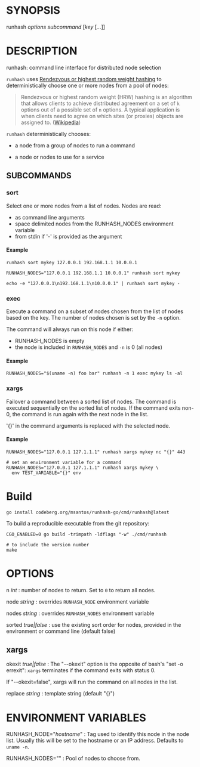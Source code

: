 # SYNOPSIS

runhash *options* *subcommand* [*key* [*...*]]

# DESCRIPTION

runhash: command line interface for distributed node selection

`runhash` uses [Rendezvous or highest random weight
hashing](http://www.eecs.umich.edu/techreports/cse/96/CSE-TR-316-96.pdf)
to deterministically choose one or more nodes from a pool of nodes:

> Rendezvous or highest random weight (HRW) hashing is
> an algorithm that allows clients to achieve distributed
> agreement on a set of `k` options out of a possible set of
> `n` options. A typical application is when clients need
> to agree on which sites (or proxies) objects are assigned
> to. ([Wikipedia](https://en.wikipedia.org/wiki/Rendezvous_hashing))

`runhash` deterministically chooses:

* a node from a group of nodes to run a command

* a node or nodes to use for a service

## SUBCOMMANDS

### sort

Select one or more nodes from a list of nodes. Nodes are read:

* as command line arguments
* space delimited nodes from the RUNHASH_NODES environment variable
* from stdin if '-' is provided as the argument

#### Example

```
runhash sort mykey 127.0.0.1 192.168.1.1 10.0.0.1

RUNHASH_NODES="127.0.0.1 192.168.1.1 10.0.0.1" runhash sort mykey

echo -e "127.0.0.1\n192.168.1.1\n10.0.0.1" | runhash sort mykey -
```

### exec

Execute a command on a subset of nodes chosen from the list of nodes
based on the key. The number of nodes chosen is set by the `-n` option.

The command will always run on this node if either:
* RUNHASH_NODES is empty
* the node is included in `RUNHASH_NODES` and `-n` is 0 (all nodes)

#### Example

```
RUNHASH_NODES="$(uname -n) foo bar" runhash -n 1 exec mykey ls -al
```

### xargs

Failover a command between a sorted list of nodes. The command is executed
sequentially on the sorted list of nodes. If the command exits non-0,
the command is run again with the next node in the list.

'{}' in the command arguments is replaced with the selected node.

#### Example

```
RUNHASH_NODES="127.0.0.1 127.1.1.1" runhash xargs mykey nc "{}" 443

# set an environment variable for a command
RUNHASH_NODES="127.0.0.1 127.1.1.1" runhash xargs mykey \
  env TEST_VARIABLE="{}" env
```

# Build

```
go install codeberg.org/msantos/runhash-go/cmd/runhash@latest
```

To build a reproducible executable from the git repository:

```
CGO_ENABLED=0 go build -trimpath -ldflags "-w" ./cmd/runhash

# to include the version number
make
```

# OPTIONS

n *int*
: number of nodes to return. Set to `0` to return all nodes.

node *string*
: overrides `RUNHASH_NODE` environment variable

nodes *string*
: overrides `RUNHASH_NODES` environment variable

sorted *true|false*
: use the existing sort order for nodes, provided in the environment or
command line (default false)

## xargs

okexit *true|false*
: The "--okexit" option is the opposite of bash's "set -o errexit": `xargs`
terminates if the command exits with status 0.

If "--okexit=false", xargs will run the command on all nodes in
the list.

replace *string*
: template string (default "{}")

# ENVIRONMENT VARIABLES

RUNHASH_NODE="*hostname*"
: Tag used to identify this node in the node list. Usually this will be
set to the hostname or an IP address. Defaults to `uname -n`.

RUNHASH_NODES=""
: Pool of nodes to choose from.

